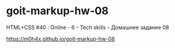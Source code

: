 # goit-markup-hw-08

 HTML+CSS #40 : Online - 6 - Tech skills - Домашнее задание 08

https://m0h4x.github.io/goit-markup-hw-08